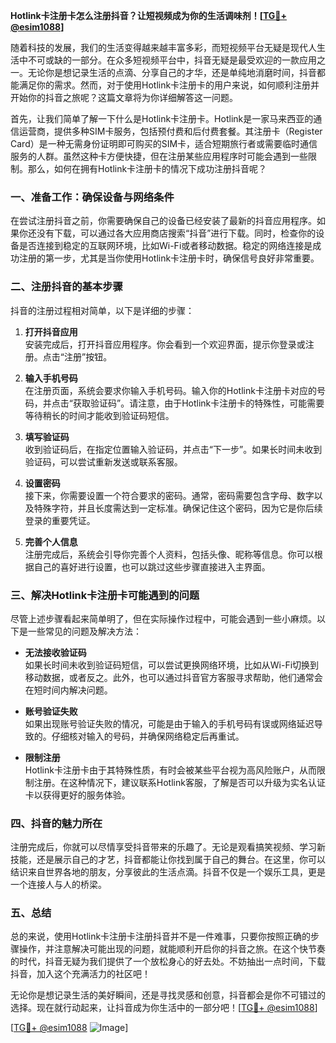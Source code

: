 **Hotlink卡注册卡怎么注册抖音？让短视频成为你的生活调味剂！[[TG💪+ @esim1088](https://t.me/s/esim1088)]**

随着科技的发展，我们的生活变得越来越丰富多彩，而短视频平台无疑是现代人生活中不可或缺的一部分。在众多短视频平台中，抖音无疑是最受欢迎的一款应用之一。无论你是想记录生活的点滴、分享自己的才华，还是单纯地消磨时间，抖音都能满足你的需求。然而，对于使用Hotlink卡注册卡的用户来说，如何顺利注册并开始你的抖音之旅呢？这篇文章将为你详细解答这一问题。

首先，让我们简单了解一下什么是Hotlink卡注册卡。Hotlink是一家马来西亚的通信运营商，提供多种SIM卡服务，包括预付费和后付费套餐。其注册卡（Register Card）是一种无需身份证明即可购买的SIM卡，适合短期旅行者或需要临时通信服务的人群。虽然这种卡方便快捷，但在注册某些应用程序时可能会遇到一些限制。那么，如何在拥有Hotlink卡注册卡的情况下成功注册抖音呢？

### **一、准备工作：确保设备与网络条件**
在尝试注册抖音之前，你需要确保自己的设备已经安装了最新的抖音应用程序。如果你还没有下载，可以通过各大应用商店搜索“抖音”进行下载。同时，检查你的设备是否连接到稳定的互联网环境，比如Wi-Fi或者移动数据。稳定的网络连接是成功注册的第一步，尤其是当你使用Hotlink卡注册卡时，确保信号良好非常重要。

### **二、注册抖音的基本步骤**
抖音的注册过程相对简单，以下是详细的步骤：

1. **打开抖音应用**  
   安装完成后，打开抖音应用程序。你会看到一个欢迎界面，提示你登录或注册。点击“注册”按钮。

2. **输入手机号码**  
   在注册页面，系统会要求你输入手机号码。输入你的Hotlink卡注册卡对应的号码，并点击“获取验证码”。请注意，由于Hotlink卡注册卡的特殊性，可能需要等待稍长的时间才能收到验证码短信。

3. **填写验证码**  
   收到验证码后，在指定位置输入验证码，并点击“下一步”。如果长时间未收到验证码，可以尝试重新发送或联系客服。

4. **设置密码**  
   接下来，你需要设置一个符合要求的密码。通常，密码需要包含字母、数字以及特殊字符，并且长度需达到一定标准。确保记住这个密码，因为它是你后续登录的重要凭证。

5. **完善个人信息**  
   注册完成后，系统会引导你完善个人资料，包括头像、昵称等信息。你可以根据自己的喜好进行设置，也可以跳过这些步骤直接进入主界面。

### **三、解决Hotlink卡注册卡可能遇到的问题**
尽管上述步骤看起来简单明了，但在实际操作过程中，可能会遇到一些小麻烦。以下是一些常见的问题及解决方法：

- **无法接收验证码**  
  如果长时间未收到验证码短信，可以尝试更换网络环境，比如从Wi-Fi切换到移动数据，或者反之。此外，也可以通过抖音官方客服寻求帮助，他们通常会在短时间内解决问题。

- **账号验证失败**  
  如果出现账号验证失败的情况，可能是由于输入的手机号码有误或网络延迟导致的。仔细核对输入的号码，并确保网络稳定后再重试。

- **限制注册**  
  Hotlink卡注册卡由于其特殊性质，有时会被某些平台视为高风险账户，从而限制注册。在这种情况下，建议联系Hotlink客服，了解是否可以升级为实名认证卡以获得更好的服务体验。

### **四、抖音的魅力所在**
注册完成后，你就可以尽情享受抖音带来的乐趣了。无论是观看搞笑视频、学习新技能，还是展示自己的才艺，抖音都能让你找到属于自己的舞台。在这里，你可以结识来自世界各地的朋友，分享彼此的生活点滴。抖音不仅是一个娱乐工具，更是一个连接人与人的桥梁。

### **五、总结**
总的来说，使用Hotlink卡注册卡注册抖音并不是一件难事，只要你按照正确的步骤操作，并注意解决可能出现的问题，就能顺利开启你的抖音之旅。在这个快节奏的时代，抖音无疑为我们提供了一个放松身心的好去处。不妨抽出一点时间，下载抖音，加入这个充满活力的社区吧！

无论你是想记录生活的美好瞬间，还是寻找灵感和创意，抖音都会是你不可错过的选择。现在就行动起来，让抖音成为你生活中的一部分吧！[[TG💪+ @esim1088](https://t.me/s/esim1088)]

[[TG💪+ @esim1088](https://t.me/s/esim1088) ![Image](https://i.postimg.cc/4NQfJmqS/Snipaste-2025-05-13-00-14-12.png)]